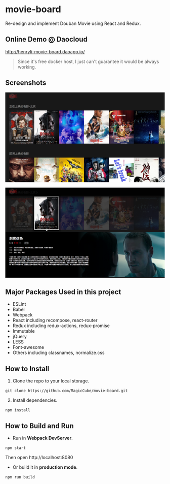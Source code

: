 # movie-board
Re-design and implement Douban Movie using React and Redux.

## Online Demo @ Daocloud
http://henryli-movie-board.daoapp.io/
> Since it's free docker host, I just can't guarantee it would be always working.

## Screenshots
![](screenshots/01.png)

![](screenshots/02.png)

## Major Packages Used in this project
* ESLint
* Babel
* Webpack
* React including recompose, react-router
* Redux including redux-actions, redux-promise
* Immutable
* jQuery
* LESS
* Font-awesome
* Others including classnames, normalize.css

## How to Install
1. Clone the repo to your local storage.
``` shell
git clone https://github.com/MagicCube/movie-board.git
```
2. Install dependencies.
``` shell
npm install
```

## How to Build and Run
* Run in **Webpack DevServer**.
``` shell
npm start
```
  Then open http://localhost:8080

* Or build it in **production mode**.
``` shell
npm run build
```
